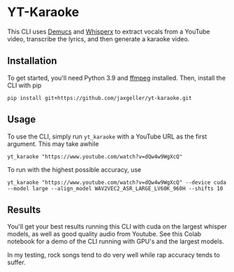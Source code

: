 # YT-Karaoke

This CLI uses [Demucs](https://github.com/facebookresearch/demucs) and [Whisperx](https://github.com/m-bain/whisperX) to extract vocals from a YouTube video, transcribe the lyrics, and then generate a karaoke video.

## Installation

To get started, you'll need Python 3.9 and [ffmpeg](https://ffmpeg.org/) installed. Then, install the CLI with pip

```
pip install git+https://github.com/jaxgeller/yt-karaoke.git
```

## Usage

To use the CLI, simply run `yt_karaoke` with a YouTube URL as the first argument. This may take awhile

```
yt_karaoke "https://www.youtube.com/watch?v=dQw4w9WgXcQ"
```

To run with the highest possible accuracy, use

```
yt_karaoke "https://www.youtube.com/watch?v=dQw4w9WgXcQ" --device cuda --model large --align_model WAV2VEC2_ASR_LARGE_LV60K_960H --shifts 10
```

## Results

You'll get your best results running this CLI with cuda on the largest whisper models, as well as good quality audio from Youtube. See this Colab notebook for a demo of the CLI running with GPU's and the largest models.

In my testing, rock songs tend to do very well while rap accuracy tends to suffer.
